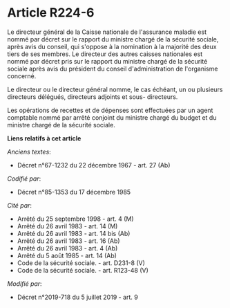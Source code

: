 # Article R224-6

Le directeur général de la Caisse nationale de l'assurance maladie est nommé par décret sur le rapport du ministre chargé de
la sécurité sociale, après avis du conseil, qui s'oppose à la nomination à la majorité des deux tiers de ses membres. Le
directeur des autres caisses nationales est nommé par décret pris sur le rapport du ministre chargé de la sécurité sociale
après avis du président du conseil d'administration de l'organisme concerné.

Le directeur ou le directeur général nomme, le cas échéant, un ou plusieurs directeurs délégués, directeurs adjoints et sous-
directeurs.

Les opérations de recettes et de dépenses sont effectuées par un agent comptable nommé par arrêté conjoint du ministre chargé
du budget et du ministre chargé de la sécurité sociale.

**Liens relatifs à cet article**

_Anciens textes_:

  - Décret n°67-1232 du 22 décembre 1967 - art. 27 (Ab)

_Codifié par_:

  - Décret n°85-1353 du 17 décembre 1985

_Cité par_:

  - Arrêté du 25 septembre 1998 - art. 4 (M)
  - Arrêté du 26 avril 1983 - art. 14 (M)
  - Arrêté du 26 avril 1983 - art. 14 bis (Ab)
  - Arrêté du 26 avril 1983 - art. 16 (Ab)
  - Arrêté du 26 avril 1983 - art. 4 (Ab)
  - Arrêté du 5 août 1985 - art. 14 (Ab)
  - Code de la sécurité sociale. - art. D231-8 (V)
  - Code de la sécurité sociale. - art. R123-48 (V)

_Modifié par_:

  - Décret n°2019-718 du 5 juillet 2019 - art. 9
